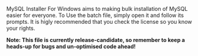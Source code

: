 MySQL Installer For Windows aims to making bulk installation of MySQL easier for everyone.
To Use the batch file, simply open it and follow its prompts.
It is higly recommended that you check the license so you know your rights.


**Note: This file is currently release-candidate, so remember to keep a heads-up for bugs and un-optimised code ahead!**
